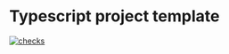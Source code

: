 # Typescript project template

[![checks](https://github.com/futtetennista/typescript-project/actions/workflows/checks.yml/badge.svg)](https://github.com/futtetennista/typescript-project/actions/workflows/checks.yml)

